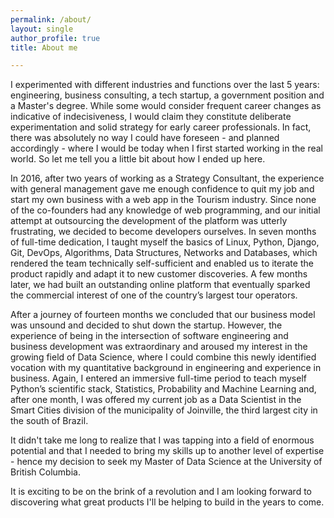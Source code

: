 ```yaml
---
permalink: /about/
layout: single
author_profile: true
title: About me

---
```


I experimented with different industries and functions over the last 5 years: engineering, business consulting, a tech startup, a government position and a Master's degree. While some would consider frequent career changes as indicative of indecisiveness, I would claim they constitute deliberate experimentation and solid strategy for early career professionals. In fact, there was absolutely no way I could have foreseen - and planned accordingly - where I would be today when I first started working in the real world. So let me tell you a little bit about how I ended up here.

In 2016, after two years of working as a Strategy Consultant, the experience with general management gave me enough confidence to quit my job and start my own business with a web app in the Tourism industry. Since none of the co-founders had any knowledge of web programming, and our initial attempt at outsourcing the development of the platform was utterly frustrating, we decided to become developers ourselves. In seven months of full-time dedication, I taught myself the basics of Linux, Python, Django, Git, DevOps, Algorithms, Data Structures, Networks and Databases, which rendered the team technically self-sufficient and enabled us to iterate the product rapidly and adapt it to new customer discoveries. A few months later, we had built an outstanding online platform that eventually sparked the commercial interest of one of the country’s largest tour operators.  

After a journey of fourteen months we concluded that our business model was unsound and decided to shut down the startup. However, the experience of being in the intersection of software engineering and business development was extraordinary and aroused my interest in the growing field of Data Science, where I could combine this newly identified vocation with my quantitative background in engineering and experience in business. Again, I entered an immersive full-time period to teach myself Python’s scientific stack, Statistics, Probability and Machine Learning and, after one month, I was offered my current job as a Data Scientist in the Smart Cities division of the municipality of Joinville, the third largest city in the south of Brazil.

It didn't take me long to realize that I was tapping into a field of enormous potential and that I needed to bring my skills up to another level of expertise - hence my decision to seek my Master of Data Science at the University of British Columbia.

It is exciting to be on the brink of a revolution and I am looking forward to discovering what great products I'll be helping to build in the years to come.
